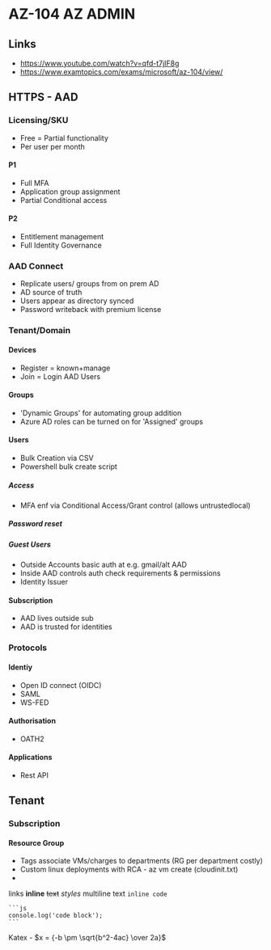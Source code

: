 # AZ-104 AZ ADMIN

## Links

- https://www.youtube.com/watch?v=qfd-t7jIF8g
- https://www.examtopics.com/exams/microsoft/az-104/view/

## HTTPS - AAD

### Licensing/SKU
- Free = Partial functionality
- Per user per month
#### P1
- Full MFA
- Application group assignment
- Partial Conditional access
#### P2
- Entitlement management
- Full Identity Governance


### AAD Connect
- Replicate users/ groups from on prem AD
- AD source of truth
- Users appear as directory synced
- Password writeback with premium license

### Tenant/Domain
#### Devices
- Register = known+manage
- Join = Login AAD Users
#### Groups
- 'Dynamic Groups' for automating group addition
- Azure AD roles can be turned on for 'Assigned' groups
#### Users
- Bulk Creation via CSV
- Powershell bulk create script
##### Access
- MFA enf via Conditional Access/Grant control (allows untrustedlocal) 
##### Password reset
##### Guest Users
- Outside Accounts basic auth at e.g. gmail/alt AAD
- Inside AAD controls auth check requirements &  permissions
- Identity Issuer


#### Subscription
- AAD lives outside sub
- AAD is trusted for identities

### Protocols
#### Identiy
- Open ID connect (OIDC)
- SAML
- WS-FED
#### Authorisation
- OATH2
#### Applications
- Rest API

## Tenant
### Subscription
#### Resource Group
- Tags associate VMs/charges to departments (RG per department costly)
- Custom linux deployments with RCA - az vm create (cloudinit.txt)
- 









 links
 **inline** ~~text~~ *styles*
 multiline
  text
 `inline code`

    ```js
    console.log('code block');
    ```
 Katex - $x = {-b \pm \sqrt{b^2-4ac} \over 2a}$
